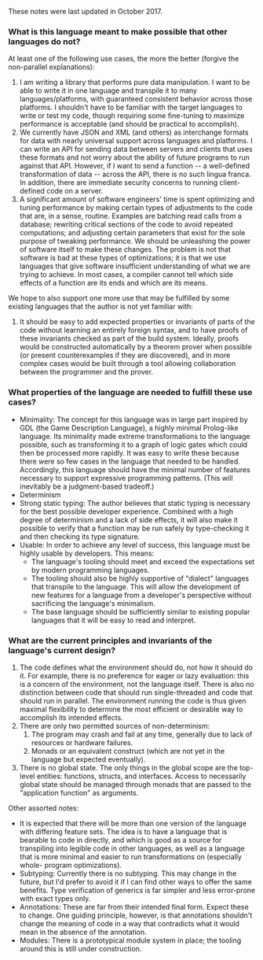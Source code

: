 These notes were last updated in October 2017.

### What is this language meant to make possible that other languages do not?

At least one of the following use cases, the more the better (forgive the non-parallel explanations):

1. I am writing a library that performs pure data manipulation. I want to be able to write it in one language and
transpile it to many languages/platforms, with guaranteed consistent behavior across those platforms. I shouldn't have
to be familiar with the target languages to write or test my code, though requiring some fine-tuning to maximize
performance is acceptable (and should be practical to accomplish).
2. We currently have JSON and XML (and others) as interchange formats for data with nearly universal support across
languages and platforms. I can write an API for sending data between servers and clients that uses these formats and not
worry about the ability of future programs to run against that API. However, if I want to send a function -- a
well-defined transformation of data -- across the API, there is no such lingua franca. In addition, there are immediate
security concerns to running client-defined code on a server.
3. A significant amount of software engineers' time is spent optimizing and tuning performance by making certain types
of adjustments to the code that are, in a sense, routine. Examples are batching read calls from a database; rewriting
critical sections of the code to avoid repeated computations; and adjusting certain parameters that exist for the sole
purpose of tweaking performance. We should be unleashing the power of software itself to make these changes. The problem
is not that software is bad at these types of optimizations; it is that we use languages that give software insufficient
understanding of what we are trying to achieve. In most cases, a compiler cannot tell which side effects of a function
are its ends and which are its means.

We hope to also support one more use that may be fulfilled by some existing languages that the author is not yet
familiar with:

1. It should be easy to add expected properties or invariants of parts of the code without learning an entirely foreign
syntax, and to have proofs of these invariants checked as part of the build system. Ideally, proofs would be constructed
automatically by a theorem prover when possible (or present counterexamples if they are discovered), and in more complex
cases would be built through a tool allowing collaboration between the programmer and the prover.

### What properties of the language are needed to fulfill these use cases?

* Minimality: The concept for this language was in large part inspired by GDL (the Game Description Language), a highly
minimal Prolog-like language. Its minimality made extreme transformations to the language possible, such as transforming
it to a graph of logic gates which could then be processed more rapidly. It was easy to write these because there were
so few cases in the language that needed to be handled. Accordingly, this language should have the minimal number of
features necessary to support expressive programming patterns. (This will inevitably be a judgment-based tradeoff.)
* Determinism 
* Strong static typing: The author believes that static typing is necessary for the best possible developer experience.
  Combined with a high degree of determinism and a lack of side effects, it will also make it possible to verify that a
  function may be run safely by type-checking it and then checking its type signature.
* Usable: In order to achieve any level of success, this language must be highly usable by developers. This means:
  * The language's tooling should meet and exceed the expectations set by modern programming languages.
  * The tooling should also be highly supportive of "dialect" languages that transpile to the language. This will allow
    the development of new features for a language from a developer's perspective without sacrificing the language's
    minimalism.
  * The base language should be sufficiently similar to existing popular languages that it will be easy to read and
    interpret.

### What are the current principles and invariants of the language's current design?

1. The code defines what the environment should do, not how it should do it. For example, there is no preference for
   eager or lazy evaluation: this is a concern of the environment, not the language itself. There is also no distinction
   between code that should run single-threaded and code that should run in parallel. The environment running the code
   is thus given maximal flexibility to determine the most efficient or desirable way to accomplish its intended effects.
2. There are only two permitted sources of non-determinism:
   1. The program may crash and fail at any time, generally due to lack of resources or hardware failures.
   2. Monads or an equivalent construct (which are not yet in the language but expected eventually).
3. There is no global state. The only things in the global scope are the top-level entities: functions, structs, and
   interfaces. Access to necessarily global state should be managed through monads that are passed to the "application
   function" as arguments.

Other assorted notes:

* It is expected that there will be more than one version of the language with differing feature sets. The idea is to
  have a language that is bearable to code in directly, and which is good as a source for transpiling into legible code
  in other languages, as well as a language that is more minimal and easier to run transformations on (especially whole-
  program optimizations).
* Subtyping: Currently there is no subtyping. This may change in the future, but I'd prefer to avoid it if I can find
  other ways to offer the same benefits. Type verification of generics is far simpler and less error-prone with exact
  types only.
* Annotations: These are far from their intended final form. Expect these to change. One guiding principle, however, is
  that annotations shouldn't change the meaning of code in a way that contradicts what it would mean in the absence of
  the annotation.
* Modules: There is a prototypical module system in place; the tooling around this is still under construction.
